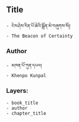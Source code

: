 ## Title
	- ངེས་ཤེས་རིན་པོ་ཆེའི་སྒྲོན་མེ་བཞུགས་སོ།།
	- The Beacon of Certainty

### Author
	- མཁན་པོ་ཀུན་དཔལ།
	- Khenpo Kunpal

### Layers:
	- book_title
	- author
	- chapter_title
